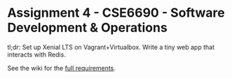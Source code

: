 # Assignment 4 - CSE6690 - Software Development & Operations
tl;dr: Set up Xenial LTS on Vagrant+Virtualbox. Write a tiny web app that interacts with Redis.

See the wiki for the [full requirements](https://github.com/eenblam/devops-proj-4/wiki).
